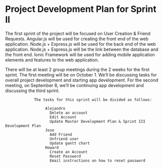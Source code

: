 Project Development Plan for Sprint II
======================================
  The first sprint of the project will be focused on  User Creation & Friend Requests. Angular.js 
will be used for creating the front end of the web application. Node.js + Express.js will be used 
for the back end of the web application. Node.js + Espress.js will be the link between the database 
and the front end. Ionic Framework will be used for adding mobile application elements and features
to the web application.

  There will be at least 2 group meetings during the 2 weeks for the first sprint. The first meeting 
will be on October 1. We’ll be discussing  tasks for overall project development and starting app 
development. For the second meeting, on September 8, we’ll be continuing app development and discussing 
the third sprint.

                 The tasks for this sprint will be divided as follows:

                      Alejandro
                        Delete an account
                        Edit Account
                        Update Master Development Plan & Sprint III Development Plan
                      Jose
                        Add Friend
                        Unfriend user
                        Update gantt chart
                      Howard
                        Create an Account
                        Reset Password
                        Email instructions on how to reset password 
